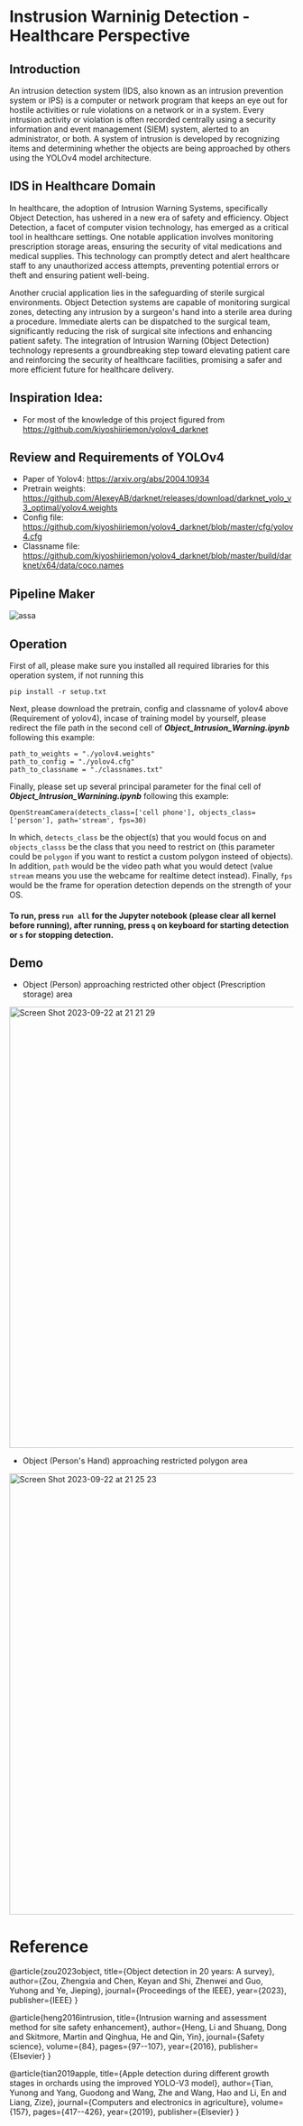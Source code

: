 # Instrusion Warninig Detection - Healthcare Perspective 
## Introduction
An intrusion detection system (IDS, also known as an intrusion prevention system or IPS) is a computer or network program that keeps an eye out for hostile activities or rule violations on a network or in a system. Every intrusion activity or violation is often recorded centrally using a security information and event management (SIEM) system, alerted to an administrator, or both. A system of intrusion is developed by recognizing items and determining whether the objects are being approached by others using the YOLOv4 model architecture.

## IDS in Healthcare Domain
In healthcare, the adoption of Intrusion Warning Systems, specifically Object Detection, has ushered in a new era of safety and efficiency. Object Detection, a facet of computer vision technology, has emerged as a critical tool in healthcare settings. One notable application involves monitoring prescription storage areas, ensuring the security of vital medications and medical supplies. This technology can promptly detect and alert healthcare staff to any unauthorized access attempts, preventing potential errors or theft and ensuring patient well-being.

Another crucial application lies in the safeguarding of sterile surgical environments. Object Detection systems are capable of monitoring surgical zones, detecting any intrusion by a surgeon's hand into a sterile area during a procedure. Immediate alerts can be dispatched to the surgical team, significantly reducing the risk of surgical site infections and enhancing patient safety. The integration of Intrusion Warning (Object Detection) technology represents a groundbreaking step toward elevating patient care and reinforcing the security of healthcare facilities, promising a safer and more efficient future for healthcare delivery.

## Inspiration Idea:
- For most of the knowledge of this project figured from https://github.com/kiyoshiiriemon/yolov4_darknet

## Review and Requirements of YOLOv4
- Paper of Yolov4: https://arxiv.org/abs/2004.10934
- Pretrain weights: https://github.com/AlexeyAB/darknet/releases/download/darknet_yolo_v3_optimal/yolov4.weights
- Config file: https://github.com/kiyoshiiriemon/yolov4_darknet/blob/master/cfg/yolov4.cfg
- Classname file: https://github.com/kiyoshiiriemon/yolov4_darknet/blob/master/build/darknet/x64/data/coco.names

## Pipeline Maker

![assa](https://user-images.githubusercontent.com/81562297/223040795-b60666de-a96f-4efb-859b-da9a8c2f6a5e.jpeg)

## Operation
First of all, please make sure you installed all required libraries for this operation system, if not running this
```
pip install -r setup.txt
```
Next, please download the pretrain, config and classname of yolov4 above (Requirement of yolov4), incase of training model by yourself, please redirect the file path in the second cell of ***Object_Intrusion_Warning.ipynb*** following this example:
```
path_to_weights = "./yolov4.weights"
path_to_config = "./yolov4.cfg"
path_to_classname = "./classnames.txt"
```
Finally, please set up several principal parameter for the final cell of ***Object_Intrusion_Warnining.ipynb*** following this example:
```
OpenStreamCamera(detects_class=['cell phone'], objects_class=['person'], path='stream', fps=30)
```
In which, `detects_class` be the object(s) that you would focus on and `objects_classs` be the class that you need to restrict on (this parameter could be `polygon` if you want to restict a custom polygon insteed of objects). In addition, `path` would be the video path what you would detect (value `stream` means you use the webcame for realtime detect instead). Finally, `fps` would be the frame for operation detection depends on the strength of your OS.

#### To run, press `run all` for the Jupyter notebook (please clear all kernel before running), after running, press `q` on keyboard for starting detection or `s` for stopping detection.

## Demo
- Object (Person) approaching restricted other object (Prescription storage) area

<img width="782" alt="Screen Shot 2023-09-22 at 21 21 29" src="https://github.com/thinhsuy/InstrusionWarninig_AI_ObjectDetection/assets/81562297/b19ce8de-be8f-4c5f-be74-1333df66e8d1">

- Object (Person's Hand) approaching restricted polygon area

<img width="782" alt="Screen Shot 2023-09-22 at 21 25 23" src="https://github.com/thinhsuy/InstrusionWarninig_AI_ObjectDetection/assets/81562297/95c35da8-4e60-4afc-8bce-f588df513608">

# Reference
@article{zou2023object,
  title={Object detection in 20 years: A survey},
  author={Zou, Zhengxia and Chen, Keyan and Shi, Zhenwei and Guo, Yuhong and Ye, Jieping},
  journal={Proceedings of the IEEE},
  year={2023},
  publisher={IEEE}
}

@article{heng2016intrusion,
  title={Intrusion warning and assessment method for site safety enhancement},
  author={Heng, Li and Shuang, Dong and Skitmore, Martin and Qinghua, He and Qin, Yin},
  journal={Safety science},
  volume={84},
  pages={97--107},
  year={2016},
  publisher={Elsevier}
}

@article{tian2019apple,
  title={Apple detection during different growth stages in orchards using the improved YOLO-V3 model},
  author={Tian, Yunong and Yang, Guodong and Wang, Zhe and Wang, Hao and Li, En and Liang, Zize},
  journal={Computers and electronics in agriculture},
  volume={157},
  pages={417--426},
  year={2019},
  publisher={Elsevier}
}
